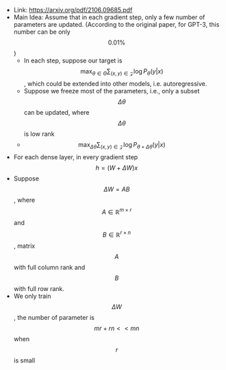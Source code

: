 - Link: https://arxiv.org/pdf/2106.09685.pdf
- Main Idea: Assume that in each gradient step, only a few number of parameters are updated. (According to the original paper, for GPT-3, this number can be only $$0.01\%$$)
	- In each step, suppose our target is $$\max_{\theta\in\Theta}\sum_{(x, y)\in \mathcal{Z}}\log P_{\theta}( y\vert x)$$, which could be extended into other models, i.e. autoregressive.
	- Suppose we freeze most of the parameters, i.e., only a subset $$\Delta\theta$$ can be updated, where $$\Delta \theta$$ is low rank
	- $$\max_{\Delta\theta}\sum_{(x, y)\in \mathcal{Z}}\log P_{\theta+\Delta\theta}( y\vert x)$$
- For each dense layer, in every gradient step $$h = (W + \Delta W) x$$
- Suppose $$\Delta W = AB$$, where $$A \in\mathbb{R}^{m\times r}$$ and $$B \in\mathbb{R}^{r\times n}$$, matrix $$A$$ with full column rank and $$B$$ with full row rank.
- We only train $$\Delta W$$, the number of parameter is $$mr+rn << mn $$ when $$r$$ is small